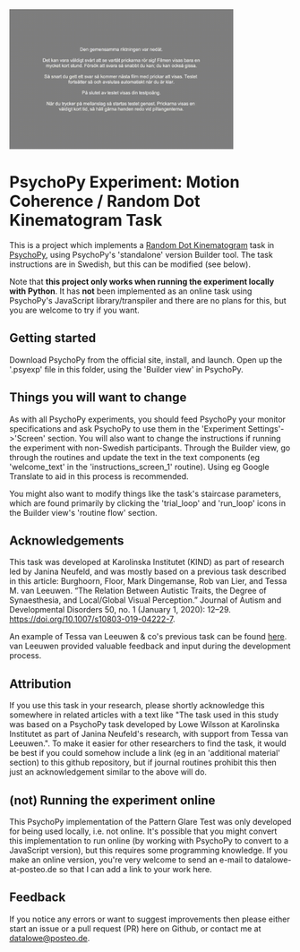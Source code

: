 <img width="400px" src="./example_exp_start.gif" alt="RDK task experiment start example">

# PsychoPy Experiment: Motion Coherence / Random Dot Kinematogram Task
This is a project which implements a [Random Dot Kinematogram](http://lcni-3.uoregon.edu/phenowiki/index.php/Random-dot_Kinematograms) task in [PsychoPy](https://psychopy.org/), using PsychoPy's 'standalone' version Builder tool. The task instructions are in Swedish, but this can be modified (see below). 

Note that __this project only works when running the experiment locally with Python__. It has __not__ been implemented as an online task using PsychoPy's JavaScript library/transpiler and there are no plans for this, but you are welcome to try if you want.

## Getting started
Download PsychoPy from the official site, install, and launch. Open up the '.psyexp' file in this folder, using the 'Builder view' in PsychoPy. 

## Things you will want to change
As with all PsychoPy experiments, you should feed PsychoPy your monitor specifications and ask PsychoPy to use them in the 'Experiment Settings'->'Screen' section. You will also want to change the instructions if running the experiment with non-Swedish participants. Through the Builder view, go through the routines and update the text in the text components (eg 'welcome_text' in the 'instructions_screen_1' routine). Using eg Google Translate to aid in this process is recommended.

You might also want to modify things like the task's staircase parameters, which are found primarily by clicking the 'trial_loop' and 'run_loop' icons in the Builder view's 'routine flow' section. 

## Acknowledgements
This task was developed at Karolinska Institutet (KIND) as part of research led by Janina Neufeld, and was mostly based on a previous task described in this article:
Burghoorn, Floor, Mark Dingemanse, Rob van Lier, and Tessa M. van Leeuwen. “The Relation Between Autistic Traits, the Degree of Synaesthesia, and Local/Global Visual Perception.” Journal of Autism and Developmental Disorders 50, no. 1 (January 1, 2020): 12–29. https://doi.org/10.1007/s10803-019-04222-7.

An example of Tessa van Leeuwen & co's previous task can be found [here](https://www.socsci.ru.nl/wilberth/stimuli/stairHandlerForm.html). van Leeuwen provided valuable feedback and input during the development process. 

## Attribution
If you use this task in your research, please shortly acknowledge this somewhere in related articles with a text like "The task used in this study was based on a PsychoPy task developed by Lowe Wilsson at Karolinska Institutet as part of Janina Neufeld's research, with support from Tessa van Leeuwen.". To make it easier for other researchers to find the task, it would be best if you could somehow include a link (eg in an 'additional material' section) to this github repository, but if journal routines prohibit this then just an acknowledgement similar to the above will do.

## (not) Running the experiment online
This PsychoPy implementation of the Pattern Glare Test was only developed for being used locally, i.e. not online. It's possible that you might convert this implementation to run online (by working with PsychoPy to convert to a JavaScript version), but this requires some programming knowledge. If you make an online version, you're very welcome to send an e-mail to datalowe-at-posteo.de so that I can add a link to your work here.

## Feedback
If you notice any errors or want to suggest improvements then please either start an issue or a pull request (PR) here on Github, or contact me at datalowe@posteo.de.
